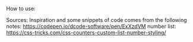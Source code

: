 How to use:

Sources: Inspiration and some snippets of code comes from the following notes: https://codepen.io/dcode-software/pen/ExXzdVM
number list: https://css-tricks.com/css-counters-custom-list-number-styling/
